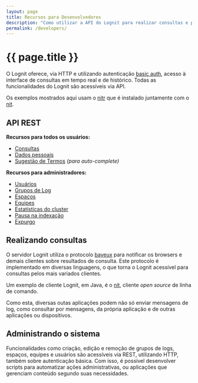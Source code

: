 ```yaml
---
layout: page
title: Recursos para Desenvolvedores
description: "Como utilizar a API do Lognit para realizar consultas e para administrar o sistema"
permalink: /developers/
---
```


# {{ page.title }}

O Lognit oferece, via HTTP e utilizando autenticação [basic auth](http://en.wikipedia.org/wiki/Basic_access_authentication), acesso à interface de consultas em tempo real e de histórico. Todas as funcionalidades do Lognit são acessíveis via API.

Os exemplos mostrados aqui usam o [nitr](/nit/#nitr) que é instalado juntamente com o [nit](/nit).

## API REST

**Recursos para todos os usuários:**

* [Consultas](/api/search)
* [Dados pessoais](/api/me)
* [Sugestão de Termos](/api/terms) _(para auto-complete)_

**Recursos para administradores:**

* [Usuários](/api/users)
* [Grupos de Log](/api/log-groups)
* [Espaços](/api/spaces)
* [Equipes](/api/teams)
* [Estatísticas do cluster](/api/stats)
* [Pausa na indexação](/api/pause)
* [Expurgo](/api/purge)

## Realizando consultas

O servidor Lognit utiliza o protocolo [bayeux](http://svn.cometd.com/trunk/bayeux/bayeux.html) para notificar os browsers e demais clientes sobre resultados de consulta. Este protocolo é implementado em diversas linguagens, o que torna o Lognit acessível para consultas pelos mais variados clientes.

Um exemplo de cliente Lognit, em Java, é o [nit](/nit), cliente *open source* de linha de comando.

Como esta, diversas outas aplicações podem não só enviar mensagens de log, como consultar por mensagens, da própria aplicação e de outras aplicações ou dispositivos.

## Administrando o sistema

Funcionalidades como criação, edição e remoção de grupos de logs, espaços, equipes e usuários são acessíveis via REST, utilizando HTTP, também sobre autenticação básica. Com isso, é possível desenvolver scripts para automatizar ações administrativas, ou aplicações que gerenciam conteúdo segundo suas necessidades.
